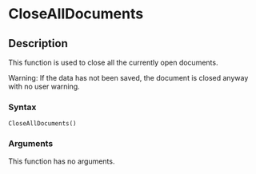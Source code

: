# CloseAllDocuments

## Description

This function is used to close all the currently open documents.

Warning: If the data has not been saved, the document is closed anyway with no user warning.

### Syntax

```
CloseAllDocuments()
```

### Arguments

This function has no arguments.
